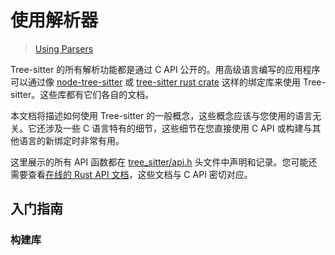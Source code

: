 # 使用解析器

> [Using Parsers](https://tree-sitter.github.io/tree-sitter/using-parsers)

Tree-sitter 的所有解析功能都是通过 C API 公开的。用高级语言编写的应用程序可以通过像 [node-tree-sitter](https://github.com/tree-sitter/node-tree-sitter) 或 [tree-sitter rust crate](https://github.com/tree-sitter/tree-sitter/tree/master/lib/binding_rust) 这样的绑定库来使用 Tree-sitter。这些库都有它们各自的文档。

本文档将描述如何使用 Tree-sitter 的一般概念，这些概念应该与您使用的语言无关。它还涉及一些 C 语言特有的细节，这些细节在您直接使用 C API 或构建与其他语言的新绑定时非常有用。

这里展示的所有 API 函数都在 [tree_sitter/api.h](https://github.com/tree-sitter/tree-sitter/blob/master/lib/include/tree_sitter/api.h) 头文件中声明和记录。您可能还需要查看[在线的 Rust API 文档](https://docs.rs/tree-sitter)，这些文档与 C API 密切对应。

## 入门指南

### 构建库

